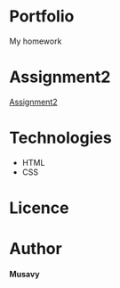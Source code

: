 # Portfolio

My homework

# Assignment2

[Assignment2](https://musavy.github.io/assignment2/.)

# Technologies

- HTML
- CSS

# Licence

# Author

#### Musavy